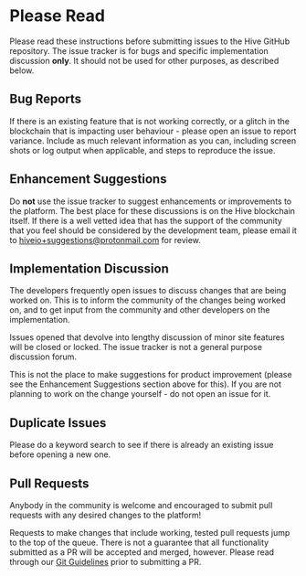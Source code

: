 # Please Read

Please read these instructions before submitting issues to the Hive GitHub repository. The issue tracker is for bugs and specific implementation discussion **only**. It should not be used for other purposes, as described below.

## Bug Reports

If there is an existing feature that is not working correctly, or a glitch in the blockchain that is impacting user behaviour - please open an issue to report variance. Include as much relevant information as you can, including screen shots or log output when applicable, and steps to reproduce the issue.

## Enhancement Suggestions

Do **not** use the issue tracker to suggest enhancements or improvements to the platform. The best place for these discussions is on the Hive blockchain itself. If there is a well vetted idea that has the support of the community that you feel should be considered by the development team, please email it to [hiveio+suggestions@protonmail.com](mailto:hiveio+suggestions@protonmail.com) for review.

## Implementation Discussion

The developers frequently open issues to discuss changes that are being worked on. This is to inform the community of the changes being worked on, and to get input from the community and other developers on the implementation.

Issues opened that devolve into lengthy discussion of minor site features will be closed or locked.  The issue tracker is not a general purpose discussion forum.

This is not the place to make suggestions for product improvement (please see the Enhancement Suggestions section above for this). If you are not planning to work on the change yourself - do not open an issue for it.

## Duplicate Issues

Please do a keyword search to see if there is already an existing issue before opening a new one.

## Pull Requests

Anybody in the community is welcome and encouraged to submit pull requests with any desired changes to the platform!

Requests to make changes that include working, tested pull requests jump to the top of the queue. There is not a guarantee that all functionality submitted as a PR will be accepted and merged, however. Please read through our [Git Guidelines](doc/git-guidelines.md) prior to submitting a PR.
